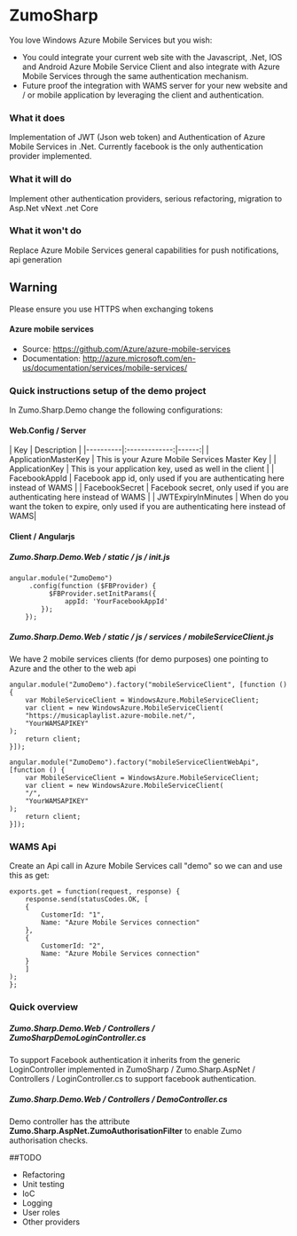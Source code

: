 ZumoSharp
=========
You love Windows Azure Mobile Services but you wish:
* You could integrate your current web site with the Javascript, .Net, IOS and Android Azure Mobile Service Client and also integrate with Azure Mobile Services through the same authentication mechanism.
* Future proof the integration with WAMS server for your new website and / or mobile application by leveraging the client and authentication.

### What it does
Implementation of JWT (Json web token) and Authentication of Azure Mobile Services in .Net. Currently facebook is the only authentication provider implemented.

### What it will do
Implement other authentication providers, serious refactoring, migration to Asp.Net vNext .net Core

### What it won't do
Replace Azure  Mobile Services general capabilities for push notifications, api generation

## Warning
Please ensure you use HTTPS when exchanging tokens 

#### Azure mobile services
 + Source: https://github.com/Azure/azure-mobile-services
 + Documentation: http://azure.microsoft.com/en-us/documentation/services/mobile-services/

### Quick instructions setup of the demo project

In Zumo.Sharp.Demo  change the following configurations:

#### Web.Config / Server
| Key   |      Description     |
|----------|:-------------:|------:|
| ApplicationMasterKey |  This is your Azure Mobile Services Master Key |
| ApplicationKey |    This is your application key, used as well in the client   |
| FacebookAppId | Facebook app id, only used if you are authenticating here instead of WAMS |
| FacebookSecret | Facebook secret, only used if you are authenticating here instead of WAMS |
| JWTExpiryInMinutes | When do you want the token to expire,  only used if you are authenticating here instead of WAMS|

#### Client / Angularjs
#####  Zumo.Sharp.Demo.Web / static / js / init.js 
```
angular.module("ZumoDemo") 
     .config(function ($FBProvider) { 
          $FBProvider.setInitParams({ 
              appId: 'YourFacebookAppId' 
        }); 
    });  

```
##### Zumo.Sharp.Demo.Web / static / js / services / mobileServiceClient.js 
We have 2 mobile services clients (for demo purposes) one pointing to Azure and the other to the web api

```
angular.module("ZumoDemo").factory("mobileServiceClient", [function () {
    var MobileServiceClient = WindowsAzure.MobileServiceClient;
    var client = new WindowsAzure.MobileServiceClient(
    "https://musicaplaylist.azure-mobile.net/",
    "YourWAMSAPIKEY"
);
    return client;
}]);

angular.module("ZumoDemo").factory("mobileServiceClientWebApi", [function () {
	var MobileServiceClient = WindowsAzure.MobileServiceClient;
	var client = new WindowsAzure.MobileServiceClient(
    "/",
    "YourWAMSAPIKEY"
);
	return client;
}]);
```
### WAMS Api
Create an Api call in Azure Mobile Services call "demo" so we can and use this as get:
```
exports.get = function(request, response) {
    response.send(statusCodes.OK, [
	{
		CustomerId: "1",
		Name: "Azure Mobile Services connection"
	},
    {
		CustomerId: "2",
		Name: "Azure Mobile Services connection"
	}
    ]
);
};
```
### Quick overview
##### Zumo.Sharp.Demo.Web / Controllers / ZumoSharpDemoLoginController.cs 

To support Facebook authentication it inherits from the generic LoginController implemented in ZumoSharp / Zumo.Sharp.AspNet / Controllers / LoginController.cs to support facebook authentication.

#####  Zumo.Sharp.Demo.Web / Controllers / DemoController.cs 
Demo controller has the attribute **Zumo.Sharp.AspNet.ZumoAuthorisationFilter** to enable Zumo authorisation checks.
 
##TODO
* Refactoring
* Unit testing 
* IoC
* Logging
* User roles
* Other providers
